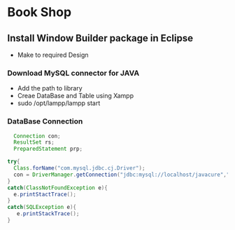 # Book Shop

## Install Window Builder package in Eclipse
  * Make to required Design

### Download MySQL connector for JAVA
  * Add the path to library
  * Creae DataBase and Table using Xampp
  * sudo /opt/lampp/lampp start

### DataBase Connection
   
```java
  Connection con;
  ResultSet rs;
  PreparedStatement prp;

```
 

```java
try{
  Class.forName("com.mysql.jdbc.cj.Driver");
  con = DriverManager.getConnection("jdbc:mysql://localhost/javacure","root","");
}
catch(ClassNotFoundException e){
  e.printStactTrace();
}
catch(SQLException e){
   e.printStackTrace();
}
```





